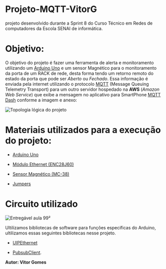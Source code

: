 ###
# Projeto-MQTT-VitorG
projeto desenvolvido durante a Sprint 8 do Curso Técnico em Redes de computadores da Escola SENAI de informática.

# Objetivo:

O objetivo do projeto é fazer uma ferramenta de alerta e monitoramento utilizando um [Arduino Uno](https://www.arduino.cc/) e um sensor Magnético para o monitoramento da porta de um RACK de rede, desta forma tendo um retorno remoto do estado da porta que pode ser *Aberto* ou *Fechado*. Essa informação é enviada pela internet utilizando o protocolo [MQTT](https://mqtt.org/) (Message Queuing Telemetry Transport) para um outro servidor hospedado na **AWS** (*Amazon Web Service*) que exibe a mensagem no aplicativo para SmartPhone [MQTT Dash](https://play.google.com/store/apps/details?id=net.routix.mqttdash&hl=pt_BR&gl=US) conforme a imagem e anexo:

![Topologia lógica do projeto](https://user-images.githubusercontent.com/73251227/106644250-9fafc480-6569-11eb-81d9-82ff9a5cc126.PNG)

# Materiais utilizados para a execução do projeto:

* [Arduino Uno](https://www.arduino.cc/)

* [Módulo Ethernet (ENC28J60)](https://www.arduino.cc/search?q=M%C3%B3dulo%20Ethernet%20%28ENC28J60%29)

* [Sensor Magnético (MC-38)](https://blogmasterwalkershop.com.br/arduino/como-usar-com-arduino-sensor-magnetico-com-fio-para-alarme-mc-38/)

* [Jumpers](https://www.arduino.cc/search?q=jumpers&tab=store)

# Circuito utilizado



![Entregável aula 99²](https://user-images.githubusercontent.com/73251227/106649666-ab52b980-6570-11eb-98f2-cba4f8a6c201.PNG)

Ultilizamos bibliotecas de software para funções especificas do Arduino, ultilizamos essas seguintes bibliotecas nesse projeto.

* [UIPEthernet](https://github.com/UIPEthernet/UIPEthernet)

* [PubsubClient](https://github.com/knolleary/pubsubclient).

**Autor: Vitor Gomes**